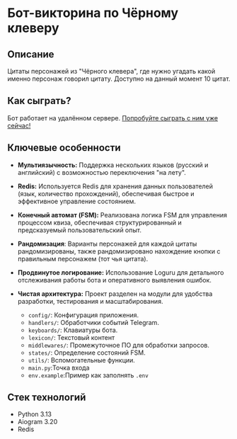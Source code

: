 # Бот-викторина по Чёрному клеверу

## Описание

Цитаты персонажей из "Чёрного клевера", где нужно угадать какой именно персонаж говорил цитату. 
Доступно на данный момент 10 цитат. 

## Как сыграть?

Бот работает на удалённом сервере. [Попробуйте сыграть с ним уже сейчас! ](https://t.me/blackclover_quiz_bot)

## Ключевые особенности

*   **Мультиязычность:** Поддержка нескольких языков (русский и английский) с возможностью переключения "на лету".
*   **Redis:** Используется Redis для хранения данных пользователей (язык, количество прохождений), обеспечивая быстрое и эффективное управление состоянием.
*   **Конечный автомат (FSM):** Реализована логика FSM для управления процессом квиза, обеспечивая структурированный и предсказуемый пользовательский опыт.
*   **Рандомизация**: Варианты персонажей для каждой цитаты рандомизированы, также рандомизировано нахождение кнопки с правильным персонажем (тот чья цитата).
*   **Продвинутое логирование:** Использование Loguru для детального отслеживания работы бота и оперативного выявления ошибок.
*   **Чистая архитектура:** Проект разделен на модули для удобства разработки, тестирования и масштабирования.

    *   `config/`: Конфигурация приложения.
    *   `handlers/`: Обработчики событий Telegram.
    *   `keyboards/`: Клавиатуры бота.
    *   `lexicon/`: Текстовый контент
    *   `middlewares/`: Промежуточное ПО для обработки запросов.
    *   `states/`: Определение состояний FSM.
    *   `utils/`: Вспомогательные функции.
    *   `main.py`:Точка входа
    *   `env.example`:Пример как заполнять `.env`


## Стек технологий

*   Python 3.13
*   Aiogram 3.20
*   Redis
